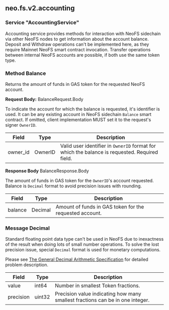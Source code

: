 ## neo.fs.v2.accounting



### Service "AccountingService"

Accounting service provides methods for interaction with NeoFS sidechain via
other NeoFS nodes to get information about the account balance. Deposit and
Withdraw operations can't be implemented here, as they require Mainnet NeoFS
smart contract invocation. Transfer operations between internal NeoFS
accounts are possible, if both use the same token type.


### Method Balance

Returns the amount of funds in GAS token for the requested NeoFS account.

 

__Request Body:__ BalanceRequest.Body

To indicate the account for which the balance is requested, it's identifier
is used. It can be any existing account in NeoFS sidechain `Balance` smart
contract. If omitted, client implementation MUST set it to the request's
signer `OwnerID`.

| Field | Type | Description |
| ----- | ---- | ----------- |
| owner_id | OwnerID | Valid user identifier in `OwnerID` format for which the balance is requested. Required field. |
         

__Response Body__ BalanceResponse.Body

The amount of funds in GAS token for the `OwnerID`'s account requested.
Balance is `Decimal` format to avoid precision issues with rounding.

| Field | Type | Description |
| ----- | ---- | ----------- |
| balance | Decimal | Amount of funds in GAS token for the requested account. |
          
### Message Decimal

Standard floating point data type can't be used in NeoFS due to inexactness
of the result when doing lots of small number operations. To solve the lost
precision issue, special `Decimal` format is used for monetary computations.

Please see [The General Decimal Arithmetic
Specification](http://speleotrove.com/decimal/) for detailed problem
description.

| Field | Type | Description |
| ----- | ---- | ----------- |
| value | int64 | Number in smallest Token fractions. |
| precision | uint32 | Precision value indicating how many smallest fractions can be in one integer. |
     
